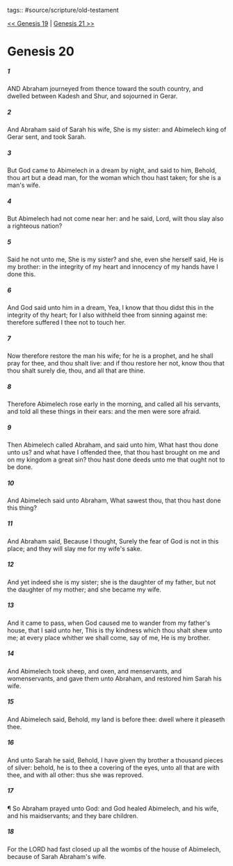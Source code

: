 tags:: #source/scripture/old-testament

[<< Genesis 19](old-testament/01_Genesis/Genesis_19.md) | [Genesis 21 >>](old-testament/01_Genesis/Genesis_21.md)

# Genesis 20

##### 1

AND Abraham journeyed from thence toward the south country, and dwelled between Kadesh and Shur, and sojourned in Gerar.

##### 2

And Abraham said of Sarah his wife, She is my sister: and Abimelech king of Gerar sent, and took Sarah.

##### 3

But God came to Abimelech in a dream by night, and said to him, Behold, thou art but a dead man, for the woman which thou hast taken; for she is a man's wife.

##### 4

But Abimelech had not come near her: and he said, Lord, wilt thou slay also a righteous nation?

##### 5

Said he not unto me, She is my sister? and she, even she herself said, He is my brother: in the integrity of my heart and innocency of my hands have I done this.

##### 6

And God said unto him in a dream, Yea, I know that thou didst this in the integrity of thy heart; for I also withheld thee from sinning against me: therefore suffered I thee not to touch her.

##### 7

Now therefore restore the man his wife; for he is a prophet, and he shall pray for thee, and thou shalt live: and if thou restore her not, know thou that thou shalt surely die, thou, and all that are thine.

##### 8

Therefore Abimelech rose early in the morning, and called all his servants, and told all these things in their ears: and the men were sore afraid.

##### 9

Then Abimelech called Abraham, and said unto him, What hast thou done unto us? and what have I offended thee, that thou hast brought on me and on my kingdom a great sin? thou hast done deeds unto me that ought not to be done.

##### 10

And Abimelech said unto Abraham, What sawest thou, that thou hast done this thing?

##### 11

And Abraham said, Because I thought, Surely the fear of God is not in this place; and they will slay me for my wife's sake.

##### 12

And yet indeed she is my sister; she is the daughter of my father, but not the daughter of my mother; and she became my wife.

##### 13

And it came to pass, when God caused me to wander from my father's house, that I said unto her, This is thy kindness which thou shalt shew unto me; at every place whither we shall come, say of me, He is my brother.

##### 14

And Abimelech took sheep, and oxen, and menservants, and womenservants, and gave them unto Abraham, and restored him Sarah his wife.

##### 15

And Abimelech said, Behold, my land is before thee: dwell where it pleaseth thee.

##### 16

And unto Sarah he said, Behold, I have given thy brother a thousand pieces of silver: behold, he is to thee a covering of the eyes, unto all that are with thee, and with all other: thus she was reproved.

##### 17

¶ So Abraham prayed unto God: and God healed Abimelech, and his wife, and his maidservants; and they bare children.

##### 18

For the LORD had fast closed up all the wombs of the house of Abimelech, because of Sarah Abraham's wife.
